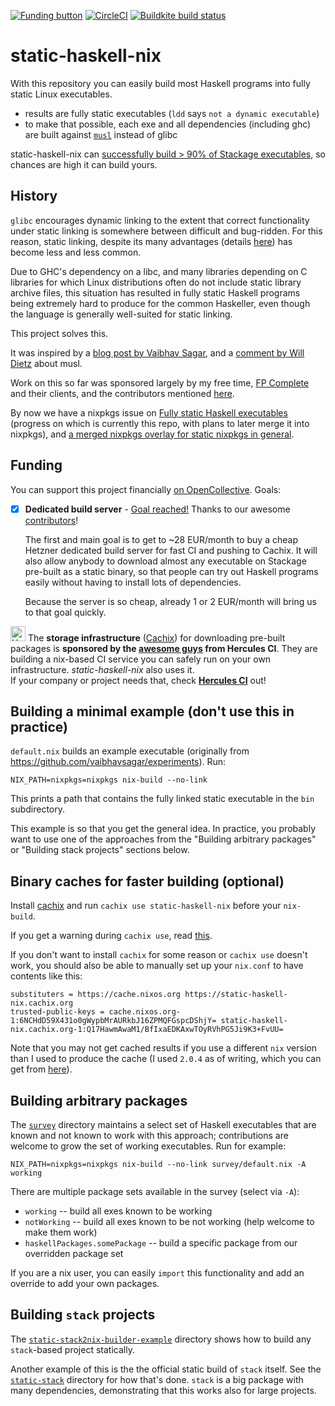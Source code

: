 [![Funding button](https://opencollective.com/static-haskell-nix/tiers/backer/badge.svg?label=Fund%20this%20project%20on%20OpenCollective.%20Existing%20backers%3A&color=brightgreen)](https://opencollective.com/static-haskell-nix) [![CircleCI](https://circleci.com/gh/nh2/static-haskell-nix.svg?style=svg)](https://circleci.com/gh/nh2/static-haskell-nix) [![Buildkite build status](https://badge.buildkite.com/4e51728716c0939ac47c5ebd005429c90b8a06fd7e3e15f7d3.svg)](https://buildkite.com/nh2/static-haskell-nix)

# static-haskell-nix

With this repository you can easily build most Haskell programs into fully static Linux executables.

* results are fully static executables (`ldd` says `not a dynamic executable`)
* to make that possible, each exe and all dependencies (including ghc) are built against [`musl`](https://www.musl-libc.org/) instead of glibc

static-haskell-nix can [successfully build > 90% of Stackage executables](https://github.com/nh2/static-haskell-nix/issues/4#issuecomment-406838083), so chances are high it can build yours.

## History

`glibc` encourages dynamic linking to the extent that correct functionality under static linking is somewhere between difficult and bug-ridden.
For this reason, static linking, despite its many advantages (details [here](https://github.com/NixOS/nixpkgs/issues/43795)) has become less and less common.

Due to GHC's dependency on a libc, and many libraries depending on C libraries for which Linux distributions often do not include static library archive files, this situation has resulted in fully static Haskell programs being extremely hard to produce for the common Haskeller, even though the language is generally well-suited for static linking.

This project solves this.

It was inspired by a [blog post by Vaibhav Sagar](https://vaibhavsagar.com/blog/2018/01/03/static-haskell-nix/),
and a [comment by Will Dietz](https://github.com/NixOS/nixpkgs/pull/37598#issuecomment-375117019) about musl.

Work on this so far was sponsored largely by my free time, [FP Complete](https://haskell.fpcomplete.com/) and their clients, and the contributors mentioned [here](https://github.com/NixOS/nixpkgs/issues/43795#issue-342546855).

By now we have a nixpkgs issue on [Fully static Haskell executables](https://github.com/NixOS/nixpkgs/issues/43795) (progress on which is currently this repo, with plans to later merge it into nixpkgs), and [a merged nixpkgs overlay for static nixpkgs in general](https://github.com/NixOS/nixpkgs/pull/48803).

## Funding

You can support this project financially [on OpenCollective](https://opencollective.com/static-haskell-nix). Goals:

* [x] **Dedicated build server** - [Goal reached!](https://opencollective.com/static-haskell-nix/updates/build-server-funding-goal-reached) Thanks to our awesome [contributors](https://opencollective.com/static-haskell-nix#contributors)!

  The first and main goal is to get to ~28 EUR/month to buy a cheap Hetzner dedicated build server for fast CI and pushing to Cachix. It will also allow anybody to download almost any executable on Stackage pre-built as a static binary, so that people can try out Haskell programs easily without having to install lots of dependencies.

  Because the server is so cheap, already 1 or 2 EUR/month will bring us to that goal quickly.

[<img src="https://hercules-ci.com/images/logo/hercules.png" height="24" title="Hercules CI" alt="Hercules CI Logo">](https://hercules-ci.com)
The **storage infrastructure** ([Cachix](https://cachix.org)) for downloading pre-built packages is **sponsored by the [awesome guys](https://hercules-ci.com/#about) from Hercules CI**.
They are building a nix-based CI service you can safely run on your own infrastructure. _static-haskell-nix_ also uses it.
<br />If your company or project needs that, check [**Hercules CI**](https://hercules-ci.com) out!

## Building a minimal example (don't use this in practice)

`default.nix` builds an example executable (originally from https://github.com/vaibhavsagar/experiments). Run:

```
NIX_PATH=nixpkgs=nixpkgs nix-build --no-link
```

This prints a path that contains the fully linked static executable in the `bin` subdirectory.

This example is so that you get the general idea.
In practice, you probably want to use one of the approaches from the "Building arbitrary packages" or "Building stack projects" sections below.

## Binary caches for faster building (optional)

Install [cachix](https://cachix.org) and run `cachix use static-haskell-nix` before your `nix-build`.

If you get a warning during `cachix use`, read [this](https://github.com/cachix/cachix/issues/56#issuecomment-423820198).

If you don't want to install `cachix` for some reason or `cachix use` doesn't work, you should also be able to manually set up your `nix.conf` to have contents like this:

```
substituters = https://cache.nixos.org https://static-haskell-nix.cachix.org
trusted-public-keys = cache.nixos.org-1:6NCHdD59X431o0gWypbMrAURkbJ16ZPMQFGspcDShjY= static-haskell-nix.cachix.org-1:Q17HawmAwaM1/BfIxaEDKAxwTOyRVhPG5Ji9K3+FvUU=
```

Note that you may not get cached results if you use a different `nix` version than I used to produce the cache (I used `2.0.4` as of writing, which you can get from [here](https://nixos.org/releases/nix/nix-2.0.4/install)).

## Building arbitrary packages

The [`survey`](./survey) directory maintains a select set of Haskell executables that are known and not known to work with this approach; contributions are welcome to grow the set of working executables.
Run for example:

```
NIX_PATH=nixpkgs=nixpkgs nix-build --no-link survey/default.nix -A working
```

There are multiple package sets available in the survey (select via `-A`):

* `working` -- build all exes known to be working
* `notWorking` -- build all exes known to be not working (help welcome to make them work)
* `haskellPackages.somePackage` -- build a specific package from our overridden package set

If you are a nix user, you can easily `import` this functionality and add an override to add your own packages.

## Building `stack` projects

The [`static-stack2nix-builder-example`](./static-stack2nix-builder-example) directory shows how to build any `stack`-based project statically.

Another example of this is the the official static build of `stack` itself.
See the [`static-stack`](./static-stack) directory for how that's done.
`stack` is a big package with many dependencies, demonstrating that this works also for large projects.
